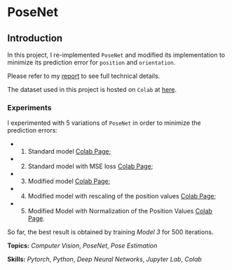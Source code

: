 # PoseNet

## Introduction

In this project, I re-implemented `PoseNet` and modified its implementation to minimize its prediction error for `position` and `orientation`.

Please refer to my [report](Report.pdf) to see full technical details.

The dataset used in this project is hosted on `Colab` at [here](https://drive.google.com/drive/folders/1-0DLn_2T54_mlujLH-9cFnTtGxtJrkwO?usp=sharing).

### Experiments

I experimented with 5 variations of `PoseNet` in order to minimize the prediction errors:

- 1. Standard model [Colab Page](https://colab.research.google.com/drive/1pGvKfvcda0PWGRl3hbzq-LN-TXLqmNhy?usp=sharing);
- 2. Standard model with MSE loss [Colab Page](https://colab.research.google.com/drive/13Vz1IYH0RIlTMdHgSAhcC1pEdpoFcpxe?usp=sharing);
- 3. Modified model [Colab Page](https://colab.research.google.com/drive/1XCdGusWJz8gw-56jyv5UuauiDVIaymsj?usp=sharing);
- 4. Modified model with rescaling of the position values [Colab Page](https://colab.research.google.com/drive/1LA7sY0f3JjhGVty6IVu8DKRb6-cet8G_?usp=sharing);
- 5. Modified Model with Normalization of the Position Values [Colab Page](https://colab.research.google.com/drive/1PHdQss_bWv4tbT1i2bsC4i2T3W0xgMR5?usp=sharing).

So far, the best result is obtained by training _Model 3_ for 500 iterations.

**Topics:** _Computer Vision_, _PoseNet_, _Pose Estimation_

**Skills:** _Pytorch_, _Python_, _Deep Neural Networks_, _Jupyter Lab_, _Colab_
